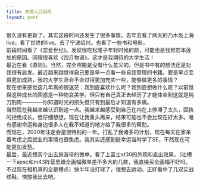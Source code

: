 ```yaml
---
title: 失踪人口回归
layout: post
---
```

很久没有更新了。其实这段时间还发生了很多事情。去年去看了两天的乃木坂上海live。看了世终的live。去了宁波绍兴。也看了一些书和电影。   
前段时间看了《恋爱世纪》。发现很吃松隆子年轻时候的颜，可能也是我推岩本莲加的原因。同理很喜欢《四月物语》。这才是我期待的大学生活！    
最近在看《原则》。当然，完全照搬是没有什么意义的。但是书中有的想法还是对我很有启发。最近越来越觉得自己要是早一点看一些自我管理的书籍。要是早点变得更加成熟，我的大学生涯会不会过得更加充实一些，能够做更多的事情？    
现在想来感觉这几年真的很迷茫：我到底喜欢什么呢？我到底想做什么呢？以前觉得这种成长的困惑是一种物哀美学。但只有自己真正去经历了才能体会到这就是钝刀割肉————你知道时光的损失但只有到最后才知道有多痛。   
当然现在我越来越认识到这一点。我越来越感受到自己在内在上停滞了太久，固执的拒绝成长。但仔细想想，现在让我重头再来，结果可能也不会比现在好太多。唯有感谢命运和身边很多人在我不知道的地方给了我很多的帮助。       
而现在，2020年注定会是很特别的一年。打乱了我诸多的计划，现在每天在家呆着考虑之后就业的事情也很焦虑。我其实还感到挺幸运当时学了SE，不然现在可能更加发愁。   
最后，最近想买个出去旅游带的微单。看了上富士xt30的外观和直出效果。（吐槽一下apsc和m43阵营里跟全画幅微单差不多大的几款，我直接买全画幅不好吗。不过现在相机真的全是槽点）快半年没打球了，很想去运动。正好看中了几双实战球鞋。快放我出去吧。